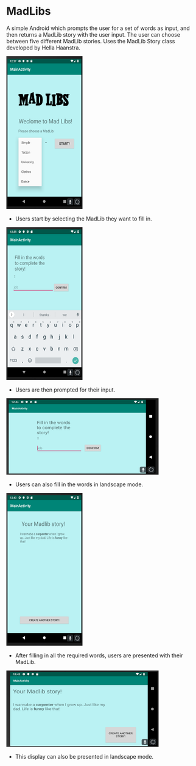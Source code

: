 # MadLibs

A simple Android which prompts the user for a set of words as input, and then returns a MadLib story with the user input. 
The user can choose between five different MadLib stories. Uses the MadLib Story class developed by Hella Haanstra.

<img src="https://github.com/feetjeex/Week-4/blob/master/startActivity.png" width="200" height="400" />

- Users start by selecting the MadLib they want to fill in.


<img src="https://github.com/feetjeex/Week-4/blob/master/gameplayActivity.png" width="200" height="400" />

- Users are then prompted for their input.


<img src="https://github.com/feetjeex/Week-4/blob/master/gameplayActivityLandscape.png" width="400" height="200" />

- Users can also fill in the words in landscape mode.


<img src="https://github.com/feetjeex/Week-4/blob/master/displayActivity.png" width="200" height="400" />

- After filling in all the required words, users are presented with their MadLib.


<img src="https://github.com/feetjeex/Week-4/blob/master/displayActivityLandscape.png" width="400" height="200" />

- This display can also be presented in landscape mode.
